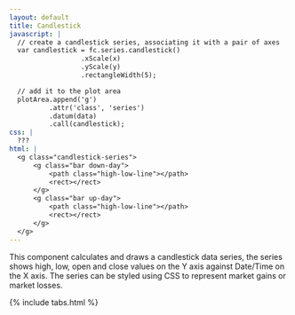 ```yaml
---
layout: default
title: Candlestick
javascript: |
  // create a candlestick series, associating it with a pair of axes
  var candlestick = fc.series.candlestick()
                  .xScale(x)
                  .yScale(y)
                  .rectangleWidth(5);

  // add it to the plot area
  plotArea.append('g')
          .attr('class', 'series')
          .datum(data)
          .call(candlestick);
css: |
  ???
html: |
  <g class="candlestick-series">
      <g class="bar down-day">
          <path class="high-low-line"></path>
          <rect></rect>
      </g>
      <g class="bar up-day">
          <path class="high-low-line"></path>
          <rect></rect>
      </g>
  </g>
---
```


This component calculates and draws a candlestick data series, the series shows high, low, open and close values on the Y axis against Date/Time on the X axis. The series can be styled using CSS to represent market gains or market losses.

<div id="volumeExample"> </div>

{% include tabs.html %}
